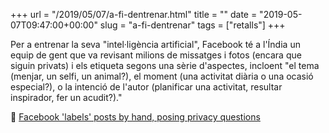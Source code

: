 +++
url = "/2019/05/07/a-fi-dentrenar.html"
title = ""
date = "2019-05-07T09:47:00+00:00"
slug = "a-fi-dentrenar"
tags = ["retalls"]
+++

Per a entrenar la seva "intel·ligència artificial", Facebook té a l'Índia un equip de gent que va revisant milions de missatges i fotos (encara que siguin privats) i els etiqueta segons una sèrie d'aspectes, incloent "el tema  (menjar, un selfi, un animal?), el moment (una activitat diària o una ocasió especial?), o la intenció de l'autor (planificar una activitat, resultar inspirador, fer un acudit?)."

📎 [Facebook 'labels' posts by hand, posing privacy questions](https://www.reuters.com/article/us-facebook-ai/facebook-labels-posts-by-hand-posing-privacy-questions-idUSKCN1SC01T)
